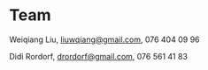 # Team


Weiqiang Liu, liuwqiang@gmail.com, 076 404 09 96

Didi Rordorf, drordorf@gmail.com, 076 561 41 83
